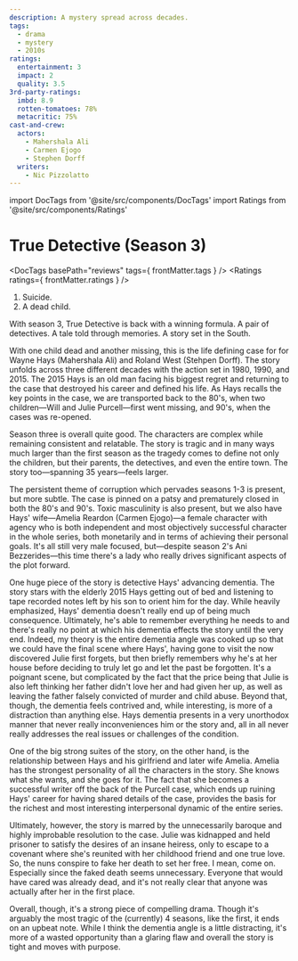 ```yaml
---
description: A mystery spread across decades.
tags:
  - drama
  - mystery
  - 2010s
ratings:
  entertainment: 3
  impact: 2
  quality: 3.5
3rd-party-ratings:
  imbd: 8.9
  rotten-tomatoes: 78%
  metacritic: 75%
cast-and-crew:
  actors:
    - Mahershala Ali
    - Carmen Ejogo
    - Stephen Dorff
  writers:
    - Nic Pizzolatto
---
```

import DocTags from '@site/src/components/DocTags'
import Ratings from '@site/src/components/Ratings'

# True Detective (Season 3)

<DocTags basePath="reviews" tags={ frontMatter.tags } />
<Ratings ratings={ frontMatter.ratings } />

<trigger-warning>
  <ol>
    <li>Suicide.</li>
    <li>A dead child.</li>
  </ol>
</trigger-warning>

With season 3, True Detective is back with a winning formula. A pair of detectives. A tale told through memories. A story set in the South.

With one child dead and another missing, this is the life defining case for for Wayne Hays (Mahershala Ali) and Roland West (Stehpen Dorff). The story unfolds across three different decades with the action set in 1980, 1990, and 2015. The 2015 Hays is an old man facing his biggest regret and returning to the case that destroyed his career and defined his life. As Hays recalls the key points in the case, we are transported back to the 80's, when two children—Will and Julie Purcell—first went missing, and 90's, when the cases was re-opened.

Season three is overall quite good. The characters are complex while remaining consistent and relatable. The story is tragic and in many ways much larger than the first season as the tragedy comes to define not only the children, but their parents, the detectives, and even the entire town. The story too—spanning 35 years—feels larger.

The persistent theme of corruption which pervades seasons 1-3 is present, but more subtle. <span class="minor-spoiler">The case is pinned on a patsy and prematurely closed in both the 80's and 90's.</span> Toxic masculinity is also present, but we also have Hays' wife—Amelia Reardon (Carmen Ejogo)—a female character with agency who is both independent and most objectively successful character in the whole series, both monetarily and in terms of achieving their personal goals. It's all still very male focused, but—despite season 2's Ani Bezzerides—this time there's a lady who really drives significant aspects of the plot forward.

One huge piece of the story is detective Hays' advancing dementia. The story stars with the elderly 2015 Hays getting out of bed and listening to tape recorded notes left by his son to orient him for the day. While heavily emphasized, Hays' dementia doesn't really end up of being much consequence. Ultimately, he's able to remember everything he needs to and there's really no point at which his dementia effects the story until the very end. <span class="major-spoiler">Indeed, my theory is the entire dementia angle was cooked up so that we could have the final scene where Hays', having gone to visit the now discovered Julie first forgets, but then briefly remembers why he's at her house before deciding to truly let go and let the past be forgotten. It's a poignant scene, but complicated by the fact that the price being that Julie is also left thinking her father didn't love her and had given her up, as well as leaving the father falsely convicted of murder and child abuse.</span> Beyond that, though, the dementia feels contrived and, while interesting, is more of a distraction than anything else. Hays dementia presents in a very unorthodox manner that never really inconveniences him or the story and, all in all never really addresses the real issues or challenges of the condition.

One of the big strong suites of the story, on the other hand, is the relationship between Hays and his girlfriend and later wife Amelia. Amelia has the strongest personality of all the characters in the story. She knows what she wants, and she goes for it. The fact that she becomes a successful writer off the back of the Purcell case, which ends up ruining Hays' career for having shared details of the case, provides the basis for the richest and most interesting interpersonal dynamic of the entire series.

Ultimately, however, the story is marred by the unnecessarily baroque and highly improbable resolution to the case. <span class="major-spoiler">Julie was kidnapped and held prisoner to satisfy the desires of an insane heiress, only to escape to a covenant where she's reunited with her childhood friend and one true love. So, the nuns conspire to fake her death to set her free. I mean, come on. Especially since the faked death seems unnecessary. Everyone that would have cared was already dead, and it's not really clear that anyone was actually after her in the first place.</span>

Overall, though, it's a strong piece of compelling drama. Though it's arguably the most tragic of the (currently) 4 seasons, like the first, it ends on an upbeat note. While I think the dementia angle is a little distracting, it's more of a wasted opportunity than a glaring flaw and overall the story is tight and moves with purpose.